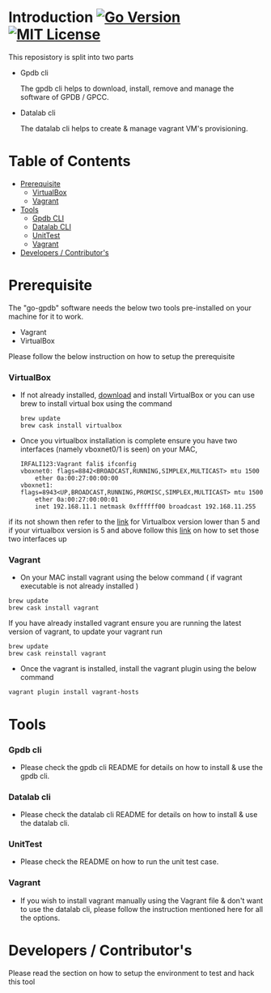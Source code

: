 # Introduction [![Go Version](https://img.shields.io/badge/go-v1.11.1-green.svg?style=flat-square)](https://golang.org/dl/) [![MIT License](https://img.shields.io/badge/License-MIT-red.svg?style=flat-square)](https://github.com/ielizaga/piv-go-gpdb/blob/master/LICENSE)

This reposistory is split into two parts

+ Gpdb cli 

    The gpdb cli helps to download, install, remove and manage the software of GPDB / GPCC.

+ Datalab cli
    
    The datalab cli helps to create & manage vagrant VM's provisioning.
    
Table of Contents
=================

   * [Prerequisite](#prerequisite)
        * [VirtualBox](#virtualbox)
        * [Vagrant](#vagrant)
   * [Tools](#tools)
        * [Gpdb CLI](#gpdb-cli)
        * [Datalab CLI](#datalab-cli)
        * [UnitTest](#unittest)
        * [Vagrant](#vagrant-1)
   * [Developers / Contributor's](#developers--contributors) 

# Prerequisite

The "go-gpdb" software needs the below two tools pre-installed on your machine for it to work.

+ Vagrant
+ VirtualBox

Please follow the below instruction on how to setup the prerequisite

### VirtualBox

+ If not already installed, [download](http://download.virtualbox.org/virtualbox/5.1.22/VirtualBox-5.1.22-115126-OSX.dmg) and install VirtualBox or you can use brew to install virtual box using the command
    ```
    brew update
    brew cask install virtualbox
    ```
+ Once you virtualbox installation is complete ensure you have two interfaces (namely vboxnet0/1 is seen) on your MAC,
    ```
    IRFALI123:Vagrant fali$ ifconfig
    vboxnet0: flags=8842<BROADCAST,RUNNING,SIMPLEX,MULTICAST> mtu 1500
        ether 0a:00:27:00:00:00
    vboxnet1: flags=8943<UP,BROADCAST,RUNNING,PROMISC,SIMPLEX,MULTICAST> mtu 1500
        ether 0a:00:27:00:00:01
        inet 192.168.11.1 netmask 0xffffff00 broadcast 192.168.11.255
    ```
if its not shown then refer to the [link](http://islandora.ca/content/fixing-missing-vboxnet0) for Virtualbox version lower than 5 and if your virtualbox version is 5 and above follow this [link](https://luppeng.wordpress.com/2017/07/17/enabling-virtualbox-host-only-adapter-on-mac-os-x/) on how to set those two interfaces up

### Vagrant

+ On your MAC install vagrant using the below command ( if vagrant executable is not already installed )

```
brew update
brew cask install vagrant
```

If you have already installed vagrant ensure you are running the latest version of vagrant, to update your vagrant run

```
brew update
brew cask reinstall vagrant
```

+ Once the vagrant is installed, install the vagrant plugin using the below command

```
vagrant plugin install vagrant-hosts
```

# Tools
 
### Gpdb cli

+ Please check the gpdb cli README for details on how to install & use the gpdb cli.

### Datalab cli

+ Please check the datalab cli README for details on how to install & use the datalab cli.

### UnitTest

+ Please check the README on how to run the unit test case.

### Vagrant 

+ If you wish to install vagrant manually using the Vagrant file & don't want to use the datalab cli, please follow the instruction mentioned here for all the options.

# Developers / Contributor's

Please read the section on how to setup the environment to test and hack this tool